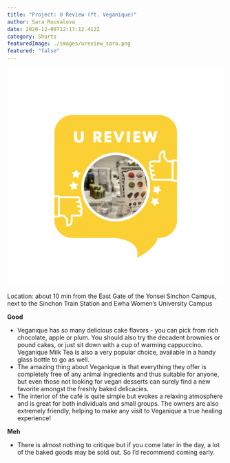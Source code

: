 ```yaml
---
title: "Project: U Review (ft. Veganique)"
author: Sara Rousalova
date: 2020-12-08T12:17:12.412Z
category: Shorts
featuredImage: ./images/ureview_sara.png
featured: "false"
---
```

![](images/ureview_sara.png)

Location: about 10 min from the East Gate of the Yonsei Sinchon Campus, next to the Sinchon Train Station and Ewha Women’s University Campus

**Good**

* Veganique has so many delicious cake flavors - you can pick from rich chocolate, apple or plum. You should also try the decadent brownies or pound cakes, or just sit down with a cup of warming cappuccino. Veganique Milk Tea is also a very popular choice, available in a handy glass bottle to go as well.
* The amazing thing about Veganique is that everything they offer is completely free of any animal ingredients and thus suitable for anyone, but even those not looking for vegan desserts can surely find a new favorite amongst the freshly baked delicacies.
* The interior of the café is quite simple but evokes a relaxing atmosphere and is great for both individuals and small groups. The owners are also extremely friendly, helping to make any visit to Veganique a true healing experience!

**Meh**

* There is almost nothing to critique but if you come later in the day, a lot of the baked goods may be sold out. So I’d recommend coming early.